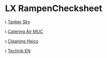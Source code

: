 # LX RampenChecksheet

📞 [Tanker Sky](tel://08001507090)

📞 [Catering Air MUC](tel://08001507090)

📞 [Cleaning Heico](tel://08001507090)

📞 [Technik EN](tel://08001507090)
